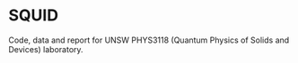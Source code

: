 # SQUID
Code, data and report for UNSW PHYS3118 (Quantum Physics of Solids and Devices) laboratory.
